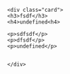 
    <div class="card">
    <h3>fsdf</h3>
    <h4>undefined<h4>

    <p>sdfsdf</p>
    <p>dfsdf</p>
    <p>undefined</p>


    </div>

    